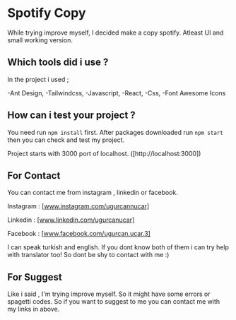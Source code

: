 # Spotify Copy

While trying improve myself, I decided make a copy spotify. Atleast UI and small working version.

## Which tools did i use ?

In the project i used ;

-Ant Design,
-Tailwindcss,
-Javascript,
-React,
-Css,
-Font Awesome Icons

## How can i test your project ?

You need run `npm install` first. After packages downloaded run `npm start` then you can check and test my project.

Project starts with 3000 port of localhost. ([http://localhost:3000])

## For Contact

You can contact me from instagram , linkedin or facebook.

Instagram : [www.instagram.com/ugurcannucar]

Linkedin : [www.linkedin.com/ugurcanucar]

Facebook : [www.facebook.com/ugurcan.ucar.3]

I can speak turkish and english. If you dont know both of them i can try help with translator too! So dont be shy to contact with me :)

## For Suggest

Like i said , I'm trying improve myself. So it might have some errors or spagetti codes. So if you want to suggest to me you can contact me with my links in above.

